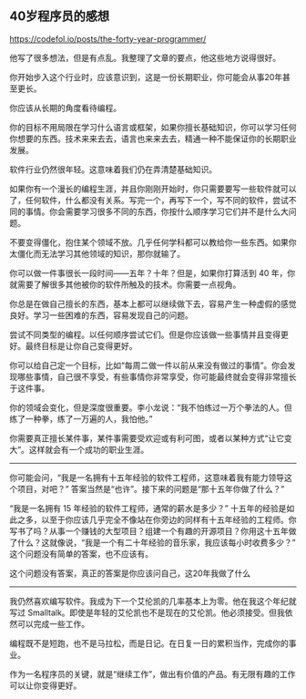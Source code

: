 ## 40岁程序员的感想

https://codefol.io/posts/the-forty-year-programmer/

他写了很多想法，但是有点乱。我整理了文章的要点，他这些地方说得很好。

你开始步入这个行业时，应该意识到，这是一份长期职业，你可能会从事20年甚至更长。

你应该从长期的角度看待编程。

你的目标不用局限在学习什么语言或框架，如果你擅长基础知识，你可以学习任何你想要的东西。技术来来去去，语言也来来去去，精通一种不能保证你的长期职业发展。

软件行业仍然很年轻。这意味着我们仍在弄清楚基础知识。

如果你有一个漫长的编程生涯，并且你刚刚开始时，你只需要要写一些软件就可以了，任何软件，什么都没有关系。写完一个，再写下一个，写不同的软件，尝试不同的事情。你会需要学习很多不同的东西，你按什么顺序学习它们并不是什么大问题。

不要变得僵化，抱住某个领域不放。几乎任何学科都可以教给你一些东西。如果你太僵化而无法学习其他领域的知识，那你就输了。

你可以做一件事很长一段时间——五年？十年？但是，如果你打算活到 40 年，你就需要了解很多其他被你的软件所触及的技术。你需要一点视角。

你总是在做自己擅长的东西，基本上都可以继续做下去，容易产生一种虚假的感觉良好。学习一些困难的东西，容易发现自己的问题。

尝试不同类型的编程。以任何顺序尝试它们。但是你应该做一些事情并且变得更好。最终目标是让你自己变得更好。

你可以给自己定一个目标，比如“每周二做一件以前从来没有做过的事情”。你会发现哪些事情，自己很不享受，有些事情你非常享受，你可能最终就会变得非常擅长于这件事。

你的领域会变化，但是深度很重要。李小龙说：“我不怕练过一万个拳法的人。但练了一种拳，练了一万遍的人，我怕他。”

你需要真正擅长某件事，某件事需要受欢迎或有利可图，或者以某种方式“让它变大”。这样就会有一个成功的职业生涯。

---

你可能会问，“我是一名拥有十五年经验的软件工程师，这意味着我有能力领导这个项目，对吧？” 答案当然是“也许”。接下来的问题是“那十五年你做了什么？”

“我是一名拥有 15 年经验的软件工程师，通常的薪水是多少？” 十五年的经验是如此之多，以至于你应该几乎完全不像站在你旁边的同样有十五年经验的工程师。你写书了吗？从事一个赚钱的大型项目？组建一个有趣的开源项目？你用这十五年做了什么？这就像说，“我是一个有二十年经验的音乐家，我应该每小时收费多少？” 这个问题没有简单的答案，也不应该有。

这个问题没有答案，真正的答案是你应该问自己，这20年我做了什么

---

我仍然喜欢编写软件。我成为下一个艾伦凯的几率基本上为零。他在我这个年纪就写过 Smalltalk。即使是年轻的艾伦凯也不是现在的艾伦凯。他必须接受。但我依然可以完成一些工作。

编程既不是短跑，也不是马拉松，而是日记。在日复一日的累积当作，完成你的事业。

作为一名程序员的关键，就是“继续工作”，做出有价值的产品。有无限有趣的工作可以让你变得更好。

